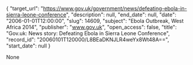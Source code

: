 {
  "target_url": "https://www.gov.uk/government/news/defeating-ebola-in-sierra-leone-conference", 
  "description": null, 
  "end_date": null, 
  "date": "2006-01-01T12:00:00", 
  "slug": 14609, 
  "subject": "Ebola Outbreak, West Africa 2014", 
  "publisher": "www.gov.uk", 
  "open_access": false, 
  "title": "Gov.uk: News story: Defeating Ebola in Sierra Leone Conference", 
  "record_id": "20060101T120000/L8BEaDKNJLR4weYx8Wt48A==", 
  "start_date": null
}

None